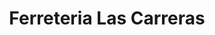 ---
title: "Ferreteria Las Carreras"
url: /santiago-de-los-caballeros/ferreteria-las-carreras/
shop: Eisenwaren
---